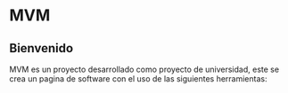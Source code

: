# MVM
## Bienvenido 
MVM es un proyecto desarrollado como proyecto de universidad, este se crea un pagina de software con el uso de las siguientes herramientas:
